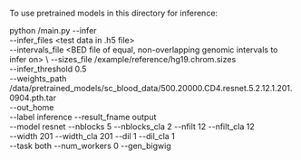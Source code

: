 To use pretrained models in this directory for inference:

python <path to repo>/main.py --infer \
--infer_files <test data in .h5 file> \
--intervals_file <BED file of equal, non-overlapping genomic intervals to infer on> \ 
--sizes_file <path to repo>/example/reference/hg19.chrom.sizes \
--infer_threshold 0.5 \
--weights_path <path to repo>/data/pretrained_models/sc_blood_data/500.20000.CD4.resnet.5.2.12.1.201.0904.pth.tar \
--out_home <output directory> \
--label inference --result_fname output \
--model resnet --nblocks 5 --nblocks_cla 2 --nfilt 12 --nfilt_cla 12 \
 --width 201  --width_cla 201 --dil 1 --dil_cla 1 \
 --task both --num_workers 0 --gen_bigwig

